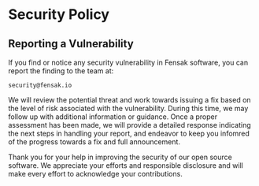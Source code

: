 # Security Policy

## Reporting a Vulnerability

If you find or notice any security vulnerability in Fensak software, you can
report the finding to the team at:

    security@fensak.io

We will review the potential threat and work towards issuing a fix based on the
level of risk associated with the vulnerability. During this time, we may follow
up with additional information or guidance. Once a proper assessment has been
made, we will provide a detailed response indicating the next steps in handling
your report, and endeavor to keep you infomred of the progress towards a fix and
full announcement.

Thank you for your help in improving the security of our open source software.
We appreciate your efforts and responsible disclosure and will make every effort
to acknowledge your contributions.
